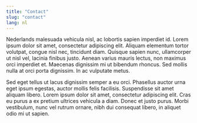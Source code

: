 ```yaml
---
title: "Contact"
slug: "contact"
lang: nl
---
```

Nederlands malesuada vehicula nisl, ac lobortis sapien imperdiet id. Lorem ipsum dolor sit amet, consectetur adipiscing elit. Aliquam elementum tortor volutpat, congue nisl nec, tincidunt diam. Quisque sapien nunc, ullamcorper ut nisl vel, lacinia finibus justo. Aenean varius mauris lectus, non maximus orci imperdiet et. Maecenas dignissim mi ut bibendum rhoncus. Sed mollis nulla at orci porta dignissim. In ac vulputate metus.

Sed eget tellus ut lacus dignissim semper a eu orci. Phasellus auctor urna eget ipsum egestas, auctor mollis felis facilisis. Suspendisse sit amet aliquam libero. Lorem ipsum dolor sit amet, consectetur adipiscing elit. Cras eu purus a ex pretium ultrices vehicula a diam. Donec et justo purus. Morbi vestibulum, nunc vel rutrum ornare, nibh dui consequat libero, in aliquet odio mi ut sapien.
